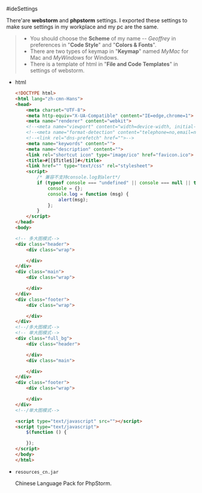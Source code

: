 #ideSettings

There'are **webstorm** and **phpstorm** settings. I exported these settings to make sure settings in my workplace and my pc are the same.

>- You should choose the **Scheme** of my name -- *Geoffrey* in preferences in "**Code Style**" and "**Colors & Fonts**".
>- There are two types of keymap in "**Keymap**" named *MyMac* for Mac and *MyWindows* for Windows.
>- There is a template of html in "**File and Code Templates**" in settings of webstorm.

- html

    ```html
    <!DOCTYPE html>
    <html lang="zh-cmn-Hans">
    <head>
        <meta charset="UTF-8">
        <meta http-equiv="X-UA-Compatible" content="IE=edge,chrome=1">
        <meta name="renderer" content="webkit">
        <!--<meta name="viewport" content="width=device-width, initial-scale=1.0, user-scalable=no, minimum-scale=1.0, maximum-scale=1.0">-->
        <!--<meta name="format-detection" content="telephone=no,email=no,address=no">-->
        <!--<link rel="dns-prefetch" href="">-->
        <meta name="keywords" content="">
        <meta name="description" content="">
        <link rel="shortcut icon" type="image/ico" href="favicon.ico">
        <title>#[[$Title$]]#</title>
        <link href="" type="text/css" rel="stylesheet">
        <script>
            /* 兼容不支持console.log到alert*/
            if (typeof console === "undefined" || console === null || typeof console.log !== "function") {
                console = {};
                console.log = function (msg) {
                    alert(msg);
                };
            }
        </script>
    </head>
    <body>
    
    <!-- 多大图模式-->
    <div class="header">
        <div class="wrap">
    
        </div>
    </div>
    <div class="main">
        <div class="wrap">
    
        </div>
    </div>
    <div class="footer">
        <div class="wrap">
    
        </div>
    </div>
    <!--/多大图模式-->
    <!-- 单大图模式-->
    <div class="full_bg">
        <div class="header">
    
        </div>
        <div class="main">
    
        </div>
    </div>
    <div class="footer">
        <div class="wrap">
    
        </div>
    </div>
    <!--/单大图模式-->
    
    <script type="text/javascript" src=""></script>
    <script type="text/javascript">
        $(function () {
    
        });
    </script>
    </body>
    </html>
    ```

- `resources_cn.jar`

    Chinese Language Pack for PhpStorm.